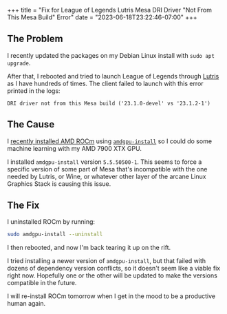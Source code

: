 +++
title = "Fix for League of Legends Lutris Mesa DRI Driver \"Not From This Mesa Build\" Error"
date = "2023-06-18T23:22:46-07:00"
+++

## The Problem

I recently updated the packages on my Debian Linux install with `sudo apt upgrade`.

After that, I rebooted and tried to launch League of Legends through [Lutris](https://lutris.net/) as I have hundreds of times.  The client failed to launch with this error printed in the logs:

```
DRI driver not from this Mesa build ('23.1.0-devel' vs '23.1.2-1')
```

## The Cause

I [recently installed AMD ROCm](https://cprimozic.net/notes/posts/setting-up-tensorflow-with-rocm-on-7900-xtx/) using [`amdgpu-install`](https://amdgpu-install.readthedocs.io/en/latest/) so I could do some machine learning with my AMD 7900 XTX GPU.

I installed `amdgpu-install` version `5.5.50500-1`.  This seems to force a specific version of some part of Mesa that's incompatible with the one needed by Lutris, or Wine, or whatever other layer of the arcane Linux Graphics Stack is causing this issue.

## The Fix

I uninstalled ROCm by running:

```sh
sudo amdgpu-install --uninstall
```

I then rebooted, and now I'm back tearing it up on the rift.

I tried installing a newer version of `amdgpu-install`, but that failed with dozens of dependency version conflicts, so it doesn't seem like a viable fix right now.  Hopefully one or the other will be updated to make the versions compatible in the future.

I will re-install ROCm tomorrow when I get in the mood to be a productive human again.
